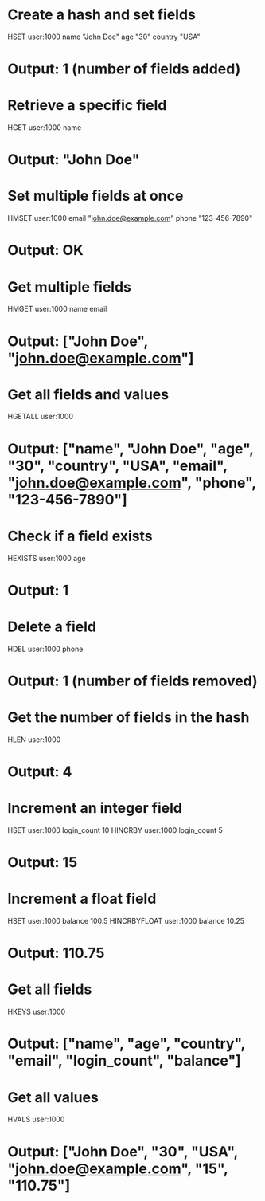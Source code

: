 # Create a hash and set fields

HSET user:1000 name "John Doe" age "30" country "USA"

# Output: 1 (number of fields added)

# Retrieve a specific field

HGET user:1000 name

# Output: "John Doe"

# Set multiple fields at once

HMSET user:1000 email "john.doe@example.com" phone "123-456-7890"

# Output: OK

# Get multiple fields

HMGET user:1000 name email

# Output: ["John Doe", "john.doe@example.com"]

# Get all fields and values

HGETALL user:1000

# Output: ["name", "John Doe", "age", "30", "country", "USA", "email", "john.doe@example.com", "phone", "123-456-7890"]

# Check if a field exists

HEXISTS user:1000 age

# Output: 1

# Delete a field

HDEL user:1000 phone

# Output: 1 (number of fields removed)

# Get the number of fields in the hash

HLEN user:1000

# Output: 4

# Increment an integer field

HSET user:1000 login_count 10
HINCRBY user:1000 login_count 5

# Output: 15

# Increment a float field

HSET user:1000 balance 100.5
HINCRBYFLOAT user:1000 balance 10.25

# Output: 110.75

# Get all fields

HKEYS user:1000

# Output: ["name", "age", "country", "email", "login_count", "balance"]

# Get all values

HVALS user:1000

# Output: ["John Doe", "30", "USA", "john.doe@example.com", "15", "110.75"]
